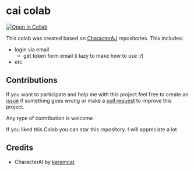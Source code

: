 # cai colab


[![Open In Collab](https://img.shields.io/badge/google_colab-F9AB00?style=flat-square&logo=googlecolab&logoColor=white)](https://colab.research.google.com/github/Blane187/character.ai-colab/blob/main/characterai.ipynb)



This colab was created based on [CharacterAJ](https://github.com/kramcat/CharacterAI.git)  repositories. This includes:
* login via email
  * get token form email (i lazy to make how to use :/)
* etc

## Contributions
If you want to participate and help me with this project feel free to create an [issue](https://github.com/Blane187/character.ai-colab/issues) if something goes wrong or make a [pull request](https://github.com/Blane187/character.ai-colab/pulls) to improve this project.

Any type of contribution is welcome 

If you liked this Colab you can star this repository. I will appreciate a lot




## Credits
* CharacterAI by [karamcat](https://github.com/kramcat)
